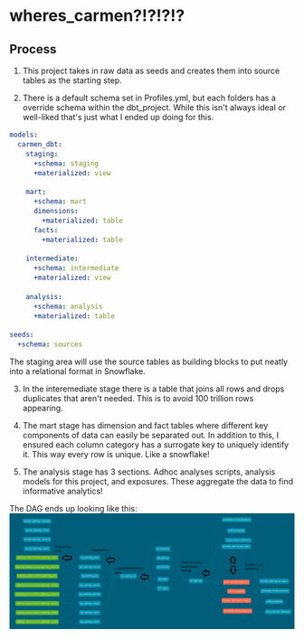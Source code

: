 # wheres_carmen?!?!?!? 

## Process
1. This project takes in raw data as seeds and creates them into source tables as the starting step.

2. There is a default schema set in Profiles.yml, but each folders has a override schema within the dbt_project. While this isn't always ideal or well-liked that's just what I ended up doing for this.
```yaml
models:
  carmen_dbt:
    staging:
      +schema: staging
      +materialized: view

    mart:
      +schema: mart
      dimensions:
        +materialized: table
      facts:
        +materialized: table

    intermediate:
      +schema: intermediate
      +materialized: view
      
    analysis:
      +schema: analysis
      +materialized: table

seeds:
  +schema: sources
  ```
The staging area will use the source tables as building blocks to put neatly into a relational format in Snowflake.

3. In the interemediate stage there is a table that joins all rows and drops duplicates that aren't needed. This is to avoid 100 trillion rows appearing.

4. The mart stage has dimension and fact tables where different key components of data can easily be separated out. In addition to this, I ensured each column category has a surrogate key to uniquely identify it. This way every row is unique. Like a snowflake!

5. The analysis stage has 3 sections. Adhoc analyses scripts, analysis models for this project, and exposures. These aggregate the data to find informative analytics!

The DAG ends up looking like this:
![DAG](images/modelDAG.png "DAG of DBT Structure")
